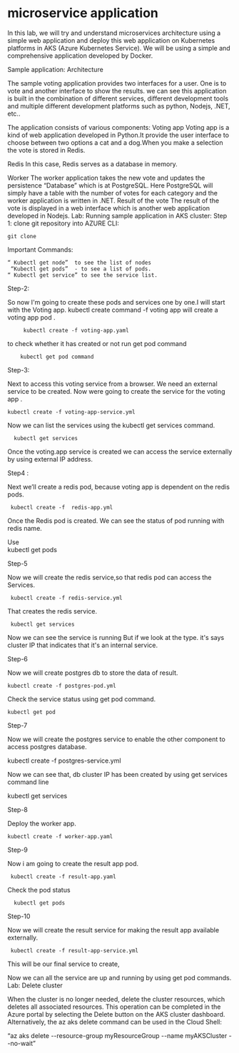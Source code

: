 # microservice application 
In this lab, we will try and understand microservices architecture using a simple web application and deploy this web application on Kubernetes platforms in AKS (Azure Kubernetes Service).
We will be using a simple and comprehensive application developed by Docker. 







Sample application: Architecture 
                     
   
The sample voting application provides two interfaces for a user. One is to vote and another interface to show the results. we can see this application is built in the combination of different services, different development tools and multiple different development platforms such as python, Nodejs, .NET, etc..
 
The application consists of various components:
Voting app
Voting app is a kind of web application developed in Python.It provide the user interface to choose between two options a cat and a dog.When you make a selection the vote is stored in Redis.

Redis
 In this case, Redis serves as a database in memory.


Worker 
      The worker application takes the new vote and updates the persistence “Database”  which is at PostgreSQL. Here PostgreSQL will simply have a table with the number of votes for each category and the worker application is written in .NET.
Result of the vote
    The result of the vote is displayed in a web interface which is another web application developed in Nodejs.
Lab: Running sample application in AKS cluster:
Step 1: clone git repository into AZURE CLI:

    git clone

Important Commands: 
  
    “ Kubectl get node”  to see the list of nodes
     “Kubectl get pods”  - to see a list of pods. 
    “ Kubectl get service” to see the service list.
 

Step-2:
 
   So now I'm going to  create these pods and services one by one.I will start with the Voting app.
 kubectl create command -f voting app will create a voting app pod .
   
         kubectl create -f voting-app.yaml

  to check whether it has created or not run get pod command

        kubectl get pod command

Step-3:

Next  to access this voting service from a browser. We need an external service to be created.
Now were going to create the service for the voting app .
   
    kubectl create -f voting-app-service.yml

Now we can list the services using the kubectl get services command.

      kubectl get services 

Once the voting.app service is created we can access the service externally by using external IP address.

Step4 :

Next we’ll create a redis pod, because voting app is dependent on the redis pods.
 
     kubectl create -f  redis-app.yml

  Once the  Redis pod is created.  We can see the status of pod running with redis name.

Use   
     kubectl get pods 
   

Step-5

Now we will create the redis service,so that  redis pod can  access the Services.

     kubectl create -f redis-service.yml
   
 That creates the redis service. 
       
     kubectl get services 

Now we can see the service is running But if we look at the type. it's says cluster IP that indicates that it's an internal service.

Step-6

Now we will create postgres db to store the data of result.

    kubectl create -f postgres-pod.yml

Check the service status using get pod command.

    kubectl get pod

Step-7

 Now we will create the postgres service to enable the other component to access  postgres database.
 
   kubectl create -f postgres-service.yml


Now we can see that, db cluster IP has been created by using get services command line 

   kubectl get services

Step-8

Deploy the worker app.

    kubectl create -f worker-app.yaml


Step-9

Now i am going to create the result app pod.

     kubectl create -f result-app.yaml

Check the pod status 
     
      kubectl get pods


Step-10

Now we will create the result service for making the result app available externally.
   
     kubectl create -f result-app-service.yml

This will be our  final service to create, 

Now we can all the service are up and running by using get pod commands.
Lab: Delete cluster

When the cluster is no longer needed, delete the cluster resources, which deletes all associated resources. This operation can be completed in the Azure portal by selecting the Delete button on the AKS cluster dashboard. Alternatively, the az aks delete command can be used in the Cloud Shell:

“az aks delete --resource-group myResourceGroup --name myAKSCluster --no-wait”
